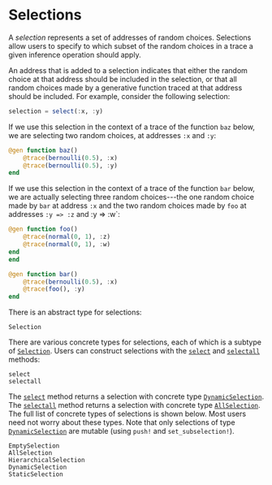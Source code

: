 # Selections

A *selection* represents a set of addresses of random choices.
Selections allow users to specify to which subset of the random choices in a trace a given inference operation should apply.

An address that is added to a selection indicates that either the random choice at that address should be included in the selection, or that all random choices made by a generative function traced at that address should be included.
For example, consider the following selection:
```julia
selection = select(:x, :y)
```

If we use this selection in the context of a trace of the function `baz` below, we are selecting two random choices, at addresses `:x` and `:y`:
```julia
@gen function baz()
    @trace(bernoulli(0.5), :x)
    @trace(bernoulli(0.5), :y)
end
```

If we use this selection in the context of a trace of the function `bar` below, we are actually selecting three random choices---the one random choice made by `bar` at address `:x` and the two random choices made by `foo` at addresses `:y => :z` and :y => :w`:
```julia
@gen function foo()
    @trace(normal(0, 1), :z)
    @trace(normal(0, 1), :w)
end
end

@gen function bar()
    @trace(bernoulli(0.5), :x)
    @trace(foo(), :y)
end
```

There is an abstract type for selections:
```@docs
Selection
```

There are various concrete types for selections, each of which is a subtype of [`Selection`](@ref).
Users can construct selections with the [`select`](@ref) and [`selectall`](@ref) methods:
```@docs
select
selectall
```

The [`select`](@ref) method returns a selection with concrete type [`DynamicSelection`](@ref).
The [`selectall`](@ref) method returns a selection with concrete type [`AllSelection`](@ref).
The full list of concrete types of selections is shown below.
Most users need not worry about these types.
Note that only selections of type [`DynamicSelection`](@ref) are mutable (using `push!` and `set_subselection!`).
```@docs
EmptySelection
AllSelection
HierarchicalSelection
DynamicSelection
StaticSelection
```
